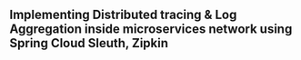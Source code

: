 ## Implementing Distributed tracing & Log Aggregation inside microservices network using Spring Cloud Sleuth, Zipkin ##
